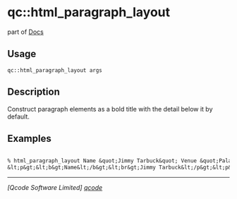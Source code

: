 qc::html_paragraph_layout
=========================

part of [Docs](.)

Usage
-----
`qc::html_paragraph_layout args`

Description
-----------
Construct paragraph elements as a bold title with the detail below it by default.

Examples
--------
```tcl

% html_paragraph_layout Name &quot;Jimmy Tarbuck&quot; Venue &quot;Palace Ballroom&quot;
&lt;p&gt;&lt;b&gt;Name&lt;/b&gt;&lt;br&gt;Jimmy Tarbuck&lt;/p&gt;&lt;p&gt;&lt;b&gt;Venue&lt;/b&gt;&lt;br&gt;Palace Ballroom&lt;/p&gt;

```

----------------------------------
*[Qcode Software Limited] [qcode]*

[qcode]: http://www.qcode.co.uk "Qcode Software"